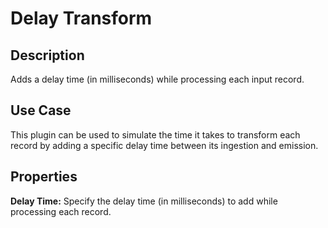 # Delay Transform


Description
-----------
Adds a delay time (in milliseconds) while processing each input record.


Use Case
--------
This plugin can be used to simulate the time it takes to transform each record by adding a specific delay time between 
its ingestion and emission.


Properties
----------
**Delay Time:** Specify the delay time (in milliseconds) to add while processing each record. 

